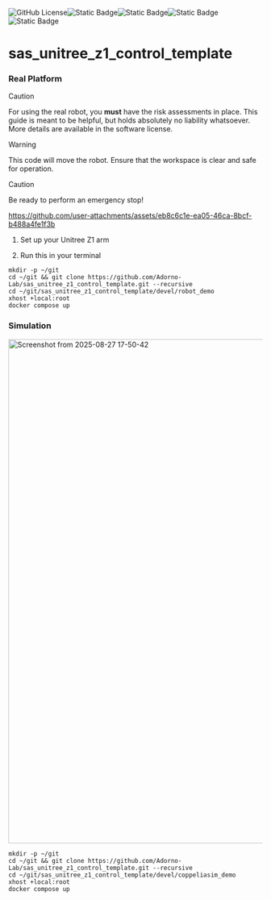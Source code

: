 ![GitHub License](https://img.shields.io/github/license/Adorno-Lab/sas_robot_driver_unitree_z1)![Static Badge](https://img.shields.io/badge/ROS2-Jazzy-blue)![Static Badge](https://img.shields.io/badge/powered_by-DQ_Robotics-red)![Static Badge](https://img.shields.io/badge/SmartArmStack-green)![Static Badge](https://img.shields.io/badge/Ubuntu-24.04_LTS-orange)

# sas_unitree_z1_control_template


### Real Platform

> [!CAUTION]
> For using the real robot, you **must** have the risk assessments in place. 
> This guide is meant to be helpful, but holds absolutely no liability whatsoever. More details are available in the software license.

> [!WARNING]
> This code will move the robot. Ensure that the workspace is clear and safe for operation.

> [!CAUTION]
> Be ready to perform an emergency stop! 




https://github.com/user-attachments/assets/eb8c6c1e-ea05-46ca-8bcf-b488a4fe1f3b


1. Set up your Unitree Z1 arm

2. Run this in your terminal


```shell
mkdir -p ~/git
cd ~/git && git clone https://github.com/Adorno-Lab/sas_unitree_z1_control_template.git --recursive
cd ~/git/sas_unitree_z1_control_template/devel/robot_demo
xhost +local:root
docker compose up
```

### Simulation 

<img width="1000" alt="Screenshot from 2025-08-27 17-50-42" src="https://github.com/user-attachments/assets/ae205645-95c9-413d-81ef-e2ee3b33acb4" />

```shell
mkdir -p ~/git
cd ~/git && git clone https://github.com/Adorno-Lab/sas_unitree_z1_control_template.git --recursive
cd ~/git/sas_unitree_z1_control_template/devel/coppeliasim_demo
xhost +local:root
docker compose up
```
